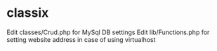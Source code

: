 # classix
Edit classes/Crud.php for MySql DB settings
Edit lib/Functions.php for setting website address in case of using virtualhost
